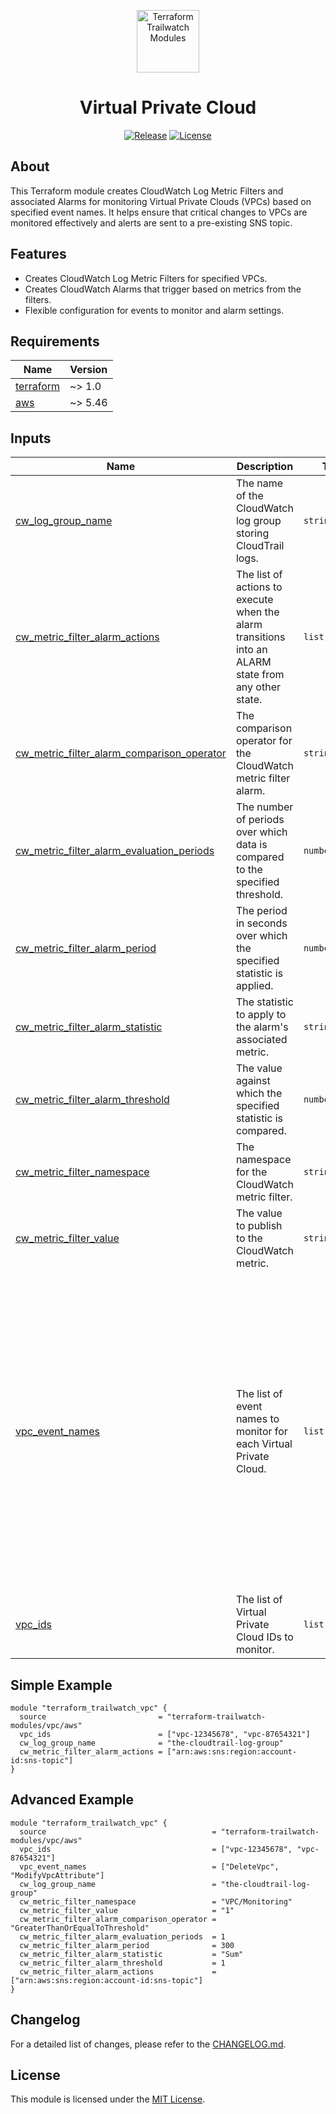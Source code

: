 <p align="center">
  <a href="https://github.com/terraform-trailwatch-modules/terraform-trailwatch-vpc" title="Terraform Trailwatch Modules"><img src="https://raw.githubusercontent.com/terraform-trailwatch-modules/art/refs/heads/main/logo.jpg" height="100" alt="Terraform Trailwatch Modules"></a>
</p>

<h1 align="center">Virtual Private Cloud</h1>

<p align="center">
  <a href="https://github.com/terraform-trailwatch-modules/terraform-trailwatch-vpc/releases" title="Releases"><img src="https://img.shields.io/badge/Release-1.0.0-1d1d1d?style=for-the-badge" alt="Release"></a>
  <a href="https://github.com/terraform-trailwatch-modules/terraform-trailwatch-vpc/blob/main/LICENSE" title="License"><img src="https://img.shields.io/badge/License-MIT-1d1d1d?style=for-the-badge" alt="License"></a>
</p>

## About
This Terraform module creates CloudWatch Log Metric Filters and associated Alarms for monitoring Virtual Private Clouds (VPCs) based on specified event names. It helps ensure that critical changes to VPCs are monitored effectively and alerts are sent to a pre-existing SNS topic.

## Features
- Creates CloudWatch Log Metric Filters for specified VPCs.
- Creates CloudWatch Alarms that trigger based on metrics from the filters.
- Flexible configuration for events to monitor and alarm settings.

<!-- BEGIN_TF_DOCS -->
## Requirements

| Name | Version |
|------|---------|
| <a name="requirement_terraform"></a> [terraform](#requirement\_terraform) | ~> 1.0 |
| <a name="requirement_aws"></a> [aws](#requirement\_aws) | ~> 5.46 |

## Inputs

| Name | Description | Type | Default | Required |
|------|-------------|------|---------|:--------:|
| <a name="input_cw_log_group_name"></a> [cw\_log\_group\_name](#input\_cw\_log\_group\_name) | The name of the CloudWatch log group storing CloudTrail logs. | `string` | n/a | yes |
| <a name="input_cw_metric_filter_alarm_actions"></a> [cw\_metric\_filter\_alarm\_actions](#input\_cw\_metric\_filter\_alarm\_actions) | The list of actions to execute when the alarm transitions into an ALARM state from any other state. | `list(string)` | `[]` | no |
| <a name="input_cw_metric_filter_alarm_comparison_operator"></a> [cw\_metric\_filter\_alarm\_comparison\_operator](#input\_cw\_metric\_filter\_alarm\_comparison\_operator) | The comparison operator for the CloudWatch metric filter alarm. | `string` | `"GreaterThanOrEqualToThreshold"` | no |
| <a name="input_cw_metric_filter_alarm_evaluation_periods"></a> [cw\_metric\_filter\_alarm\_evaluation\_periods](#input\_cw\_metric\_filter\_alarm\_evaluation\_periods) | The number of periods over which data is compared to the specified threshold. | `number` | `1` | no |
| <a name="input_cw_metric_filter_alarm_period"></a> [cw\_metric\_filter\_alarm\_period](#input\_cw\_metric\_filter\_alarm\_period) | The period in seconds over which the specified statistic is applied. | `number` | `300` | no |
| <a name="input_cw_metric_filter_alarm_statistic"></a> [cw\_metric\_filter\_alarm\_statistic](#input\_cw\_metric\_filter\_alarm\_statistic) | The statistic to apply to the alarm's associated metric. | `string` | `"Sum"` | no |
| <a name="input_cw_metric_filter_alarm_threshold"></a> [cw\_metric\_filter\_alarm\_threshold](#input\_cw\_metric\_filter\_alarm\_threshold) | The value against which the specified statistic is compared. | `number` | `1` | no |
| <a name="input_cw_metric_filter_namespace"></a> [cw\_metric\_filter\_namespace](#input\_cw\_metric\_filter\_namespace) | The namespace for the CloudWatch metric filter. | `string` | `"VPC/Monitoring"` | no |
| <a name="input_cw_metric_filter_value"></a> [cw\_metric\_filter\_value](#input\_cw\_metric\_filter\_value) | The value to publish to the CloudWatch metric. | `string` | `"1"` | no |
| <a name="input_vpc_event_names"></a> [vpc\_event\_names](#input\_vpc\_event\_names) | The list of event names to monitor for each Virtual Private Cloud. | `list(string)` | <pre>[<br/>  "DeleteVpc",<br/>  "ModifyVpcAttribute",<br/>  "CreateSubnet",<br/>  "DeleteSubnet",<br/>  "ModifySubnetAttribute",<br/>  "CreateInternetGateway",<br/>  "DeleteInternetGateway",<br/>  "AttachInternetGateway",<br/>  "DetachInternetGateway",<br/>  "CreateNatGateway",<br/>  "DeleteNatGateway",<br/>  "CreateRouteTable",<br/>  "DeleteRouteTable",<br/>  "AssociateRouteTable",<br/>  "DisassociateRouteTable",<br/>  "CreateNetworkAcl",<br/>  "DeleteNetworkAcl",<br/>  "CreateNetworkAclEntry",<br/>  "DeleteNetworkAclEntry",<br/>  "AssociateNetworkAcl",<br/>  "DisassociateNetworkAcl"<br/>]</pre> | no |
| <a name="input_vpc_ids"></a> [vpc\_ids](#input\_vpc\_ids) | The list of Virtual Private Cloud IDs to monitor. | `list(string)` | n/a | yes |
<!-- END_TF_DOCS -->
## Simple Example
```hcl
module "terraform_trailwatch_vpc" {
  source                         = "terraform-trailwatch-modules/vpc/aws"
  vpc_ids                        = ["vpc-12345678", "vpc-87654321"]
  cw_log_group_name              = "the-cloudtrail-log-group"
  cw_metric_filter_alarm_actions = ["arn:aws:sns:region:account-id:sns-topic"]
}
```

## Advanced Example
```hcl
module "terraform_trailwatch_vpc" {
  source                                     = "terraform-trailwatch-modules/vpc/aws"
  vpc_ids                                    = ["vpc-12345678", "vpc-87654321"]
  vpc_event_names                            = ["DeleteVpc", "ModifyVpcAttribute"]
  cw_log_group_name                          = "the-cloudtrail-log-group"
  cw_metric_filter_namespace                 = "VPC/Monitoring"
  cw_metric_filter_value                     = "1"
  cw_metric_filter_alarm_comparison_operator = "GreaterThanOrEqualToThreshold"
  cw_metric_filter_alarm_evaluation_periods  = 1
  cw_metric_filter_alarm_period              = 300
  cw_metric_filter_alarm_statistic           = "Sum"
  cw_metric_filter_alarm_threshold           = 1
  cw_metric_filter_alarm_actions             = ["arn:aws:sns:region:account-id:sns-topic"]
}
```

## Changelog
For a detailed list of changes, please refer to the [CHANGELOG.md](CHANGELOG.md).

## License
This module is licensed under the [MIT License](LICENSE).
